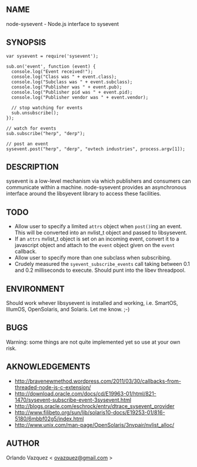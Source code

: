 ## NAME

node-sysevent - Node.js interface to sysevent

## SYNOPSIS

    var sysevent = require('sysevent');

    sub.on('event', function (event) {
      console.log("Event received!");
      console.log("Class was " + event.class);
      console.log("Subclass was " + event.subclass);
      console.log("Publisher was " + event.pub);
      console.log("Publisher pid was " + event.pid);
      console.log("Publisher vendor was " + event.vendor);

      // stop watching for events
      sub.unsubscribe();
    });

    // watch for events
    sub.subscribe("herp", "derp");

    // post an event
    sysevent.post("herp", "derp", "ovtech industries", process.argv[1]);

## DESCRIPTION

sysevent is a low-level mechanism via which publishers and consumers can communicate within a machine. node-sysevent provides an asynchronous interface around the libsyevent library to access these facilities.

## TODO

- Allow user to specify a limited `attrs` object when `post()`ing an event. This will be converted into an nvlist_t object and passed to libsysevent.
- If an `attrs` nvlist_t object is set on an incoming event, convert it to a javascript object and attach to the `event` object given on the `event` callback.  
- Allow user to specify more than one subclass when subscribing.
- Crudely measured the `syevent_subscribe_events` call taking between 0.1 and 0.2 milliseconds to execute. Should punt into the libev threadpool.

## ENVIRONMENT

Should work whever libsysevent is installed and working, i.e. SmartOS, IllumOS, OpenSolaris, and Solaris. Let me know. ;-) 

## BUGS

Warning: some things are not quite implemented yet so use at your own risk.

## AKNOWLEDGEMENTS

* http://bravenewmethod.wordpress.com/2011/03/30/callbacks-from-threaded-node-js-c-extension/
* http://download.oracle.com/docs/cd/E19963-01/html/821-1470/sysevent-subscribe-event-3sysevent.html
* http://blogs.oracle.com/eschrock/entry/dtrace_sysevent_provider
* http://www.filibeto.org/sun/lib/solaris10-docs/E19253-01/816-5180/6mbbf02g5/index.html
* http://www.unix.com/man-page/OpenSolaris/3nvpair/nvlist_alloc/

## AUTHOR

Orlando Vazquez < ovazquez@gmail.com >
